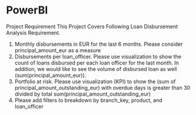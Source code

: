 # PowerBI

Project Requirement
This Project Covers Following Loan Disbursement Analysis Requirement.
1. Monthly disbursements in EUR for the last 6 months. Please consider principal_amount_eur as a measure
 2. Disbursements per loan_officer. Please use visualization to show the count of loans disbursed per each loan officer for the last month. In addition, we would like to see the volume of disbursed loan as well (sum(principal_amount_eur)). 
3. Portfolio at risk. Please use visualization (KPI) to show the (sum of principal_amount_outstanding_eur) with overdue days is greater than 30 divided by total sum(principal_amount_outstanding_eur)
 4. Please add filters to breakdown by branch_key, product, and loan_officer

